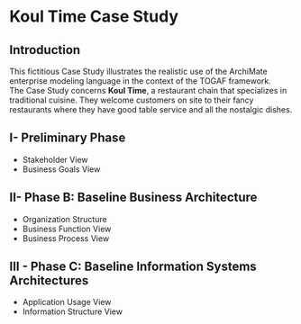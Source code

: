# Koul Time Case Study
## Introduction 
This fictitious Case Study illustrates the realistic use of the ArchiMate enterprise modeling language in the 
context of the TOGAF framework. 
<br>
The Case Study concerns <strong>Koul Time</strong>, a restaurant chain that specializes in traditional cuisine. They welcome customers on site to their fancy restaurants where they have good table service and all the nostalgic dishes.

## I- Preliminary Phase
- Stakeholder View
- Business Goals View

## II- Phase B: Baseline Business Architecture 
- Organization Structure
- Business Function View
- Business Process View

## III - Phase C: Baseline Information Systems Architectures 
- Application Usage View
- Information Structure View